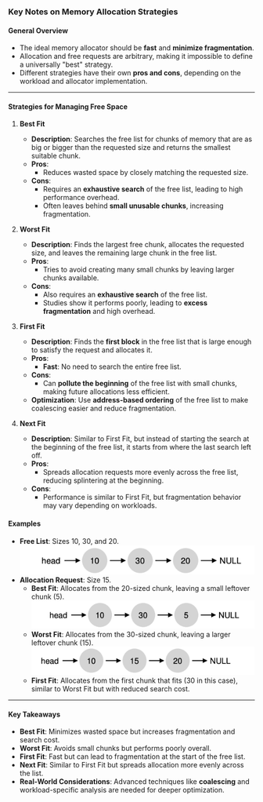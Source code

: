 ### Key Notes on Memory Allocation Strategies

#### **General Overview**

- The ideal memory allocator should be **fast** and **minimize fragmentation**.
- Allocation and free requests are arbitrary, making it impossible to define a universally "best" strategy.
- Different strategies have their own **pros and cons**, depending on the workload and allocator implementation.

---

#### **Strategies for Managing Free Space**

1. **Best Fit**
    
    - **Description**: Searches the free list for chunks of memory that are as big or bigger than the requested size and returns the smallest suitable chunk.
    - **Pros**:
        - Reduces wasted space by closely matching the requested size.
    - **Cons**:
        - Requires an **exhaustive search** of the free list, leading to high performance overhead.
        - Often leaves behind **small unusable chunks**, increasing fragmentation.
2. **Worst Fit**
    
    - **Description**: Finds the largest free chunk, allocates the requested size, and leaves the remaining large chunk in the free list.
    - **Pros**:
        - Tries to avoid creating many small chunks by leaving larger chunks available.
    - **Cons**:
        - Also requires an **exhaustive search** of the free list.
        - Studies show it performs poorly, leading to **excess fragmentation** and high overhead.
3. **First Fit**
    
    - **Description**: Finds the **first block** in the free list that is large enough to satisfy the request and allocates it.
    - **Pros**:
        - **Fast**: No need to search the entire free list.
    - **Cons**:
        - Can **pollute the beginning** of the free list with small chunks, making future allocations less efficient.
    - **Optimization**: Use **address-based ordering** of the free list to make coalescing easier and reduce fragmentation.
4. **Next Fit**
    
    - **Description**: Similar to First Fit, but instead of starting the search at the beginning of the free list, it starts from where the last search left off.
    - **Pros**:
        - Spreads allocation requests more evenly across the free list, reducing splintering at the beginning.
    - **Cons**:
        - Performance is similar to First Fit, but fragmentation behavior may vary depending on workloads.


#### **Examples**

- **Free List**: Sizes 10, 30, and 20.
![alt](chapter-17-10.png)
- **Allocation Request**: Size 15.
    - **Best Fit**: Allocates from the 20-sized chunk, leaving a small leftover chunk (5).
![alt](chapter-17-11.png)
    - **Worst Fit**: Allocates from the 30-sized chunk, leaving a larger leftover chunk (15).
![alt](chapter-17-12.png)
    - **First Fit**: Allocates from the first chunk that fits (30 in this case), similar to Worst Fit but with reduced search cost.

---

#### **Key Takeaways**

- **Best Fit**: Minimizes wasted space but increases fragmentation and search cost.
- **Worst Fit**: Avoids small chunks but performs poorly overall.
- **First Fit**: Fast but can lead to fragmentation at the start of the free list.
- **Next Fit**: Similar to First Fit but spreads allocation more evenly across the list.
- **Real-World Considerations**: Advanced techniques like **coalescing** and workload-specific analysis are needed for deeper optimization.